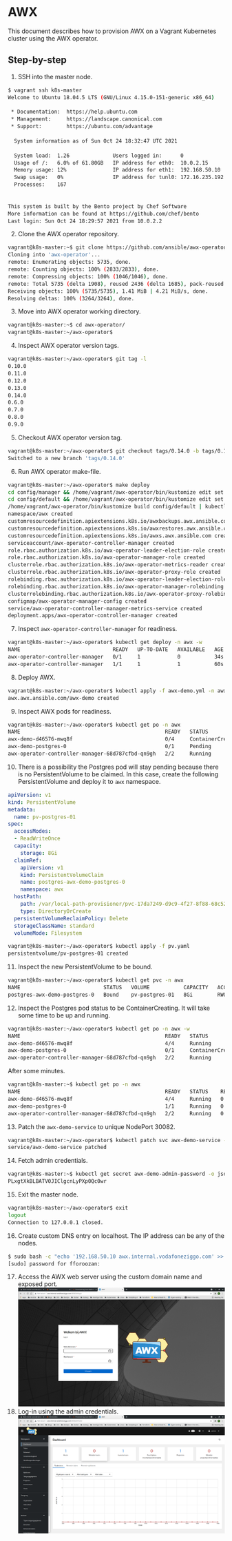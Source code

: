 # AWX
This document describes how to provision AWX on a Vagrant Kubernetes cluster using the AWX operator.
## Step-by-step
1. SSH into the master node.
```bash
$ vagrant ssh k8s-master
Welcome to Ubuntu 18.04.5 LTS (GNU/Linux 4.15.0-151-generic x86_64)

 * Documentation:  https://help.ubuntu.com
 * Management:     https://landscape.canonical.com
 * Support:        https://ubuntu.com/advantage

  System information as of Sun Oct 24 18:32:47 UTC 2021

  System load:  1.26              Users logged in:      0
  Usage of /:   6.0% of 61.80GB   IP address for eth0:  10.0.2.15
  Memory usage: 12%               IP address for eth1:  192.168.50.10
  Swap usage:   0%                IP address for tunl0: 172.16.235.192
  Processes:    167


This system is built by the Bento project by Chef Software
More information can be found at https://github.com/chef/bento
Last login: Sun Oct 24 18:29:57 2021 from 10.0.2.2
```
2. Clone the AWX operator repository.
```bash
vagrant@k8s-master:~$ git clone https://github.com/ansible/awx-operator.git
Cloning into 'awx-operator'...
remote: Enumerating objects: 5735, done.
remote: Counting objects: 100% (2833/2833), done.
remote: Compressing objects: 100% (1046/1046), done.
remote: Total 5735 (delta 1908), reused 2436 (delta 1685), pack-reused 2902
Receiving objects: 100% (5735/5735), 1.41 MiB | 4.21 MiB/s, done.
Resolving deltas: 100% (3264/3264), done.
```
3. Move into AWX operator working directory.
```bash
vagrant@k8s-master:~$ cd awx-operator/
vagrant@k8s-master:~/awx-operator$
```
4. Inspect AWX operator version tags.
```bash
vagrant@k8s-master:~/awx-operator$ git tag -l
0.10.0
0.11.0
0.12.0
0.13.0
0.14.0
0.6.0
0.7.0
0.8.0
0.9.0
```
5. Checkout AWX operator version tag.
```bash
vagrant@k8s-master:~/awx-operator$ git checkout tags/0.14.0 -b tags/0.14.0
Switched to a new branch 'tags/0.14.0'
```
6. Run AWX operator make-file.
```bash
vagrant@k8s-master:~/awx-operator$ make deploy
cd config/manager && /home/vagrant/awx-operator/bin/kustomize edit set image controller=quay.io/ansible/awx-operator:0.14.0
cd config/default && /home/vagrant/awx-operator/bin/kustomize edit set namespace awx
/home/vagrant/awx-operator/bin/kustomize build config/default | kubectl apply -f -
namespace/awx created
customresourcedefinition.apiextensions.k8s.io/awxbackups.awx.ansible.com created
customresourcedefinition.apiextensions.k8s.io/awxrestores.awx.ansible.com created
customresourcedefinition.apiextensions.k8s.io/awxs.awx.ansible.com created
serviceaccount/awx-operator-controller-manager created
role.rbac.authorization.k8s.io/awx-operator-leader-election-role created
role.rbac.authorization.k8s.io/awx-operator-manager-role created
clusterrole.rbac.authorization.k8s.io/awx-operator-metrics-reader created
clusterrole.rbac.authorization.k8s.io/awx-operator-proxy-role created
rolebinding.rbac.authorization.k8s.io/awx-operator-leader-election-rolebinding created
rolebinding.rbac.authorization.k8s.io/awx-operator-manager-rolebinding created
clusterrolebinding.rbac.authorization.k8s.io/awx-operator-proxy-rolebinding created
configmap/awx-operator-manager-config created
service/awx-operator-controller-manager-metrics-service created
deployment.apps/awx-operator-controller-manager created
```
7. Inspect ```awx-operator-controller-manager``` for readiness.
```bash
vagrant@k8s-master:~/awx-operator$ kubectl get deploy -n awx -w
NAME                              READY   UP-TO-DATE   AVAILABLE   AGE
awx-operator-controller-manager   0/1     1            0           34s
awx-operator-controller-manager   1/1     1            1           60s
```
8. Deploy AWX.
```bash
vagrant@k8s-master:~/awx-operator$ kubectl apply -f awx-demo.yml -n awx
awx.awx.ansible.com/awx-demo created
```
9. Inspect AWX pods for readiness.
```bash
vagrant@k8s-master:~/awx-operator$ kubectl get po -n awx
NAME                                               READY   STATUS              RESTARTS   AGE
awx-demo-d46576-mwq8f                              0/4     ContainerCreating   0          22s
awx-demo-postgres-0                                0/1     Pending             0          29s
awx-operator-controller-manager-68d787cfbd-qn9gh   2/2     Running             0          2m35s
```
10. There is a possibility the Postgres pod will stay pending because there is no PersistentVolume to be claimed. In this case, create the following PersistentVolume and deploy it to ```awx``` namespace.
```yaml
apiVersion: v1
kind: PersistentVolume
metadata:
  name: pv-postgres-01
spec:
  accessModes:
  - ReadWriteOnce
  capacity:
    storage: 8Gi
  claimRef:
    apiVersion: v1
    kind: PersistentVolumeClaim
    name: postgres-awx-demo-postgres-0
    namespace: awx
  hostPath:
    path: /var/local-path-provisioner/pvc-17da7249-d9c9-4f27-8f88-68c526eb287a_awx_postgres-awx-demo-postgres-0
    type: DirectoryOrCreate
  persistentVolumeReclaimPolicy: Delete
  storageClassName: standard
  volumeMode: Filesystem
```
```bash
vagrant@k8s-master:~/awx-operator$ kubectl apply -f pv.yaml 
persistentvolume/pv-postgres-01 created
```
11. Inspect the new PersistentVolume to be bound.
```bash
vagrant@k8s-master:~/awx-operator$ kubectl get pvc -n awx
NAME                           STATUS   VOLUME           CAPACITY   ACCESS MODES   STORAGECLASS   AGE
postgres-awx-demo-postgres-0   Bound    pv-postgres-01   8Gi        RWO                           2m53s
```
12. Inspect the Postgres pod status to be ContainerCreating. It will take some time to be up and running.
```bash
vagrant@k8s-master:~/awx-operator$ kubectl get po -n awx -w
NAME                                               READY   STATUS              RESTARTS   AGE
awx-demo-d46576-mwq8f                              4/4     Running             0          3m23s
awx-demo-postgres-0                                0/1     ContainerCreating   0          3m30s
awx-operator-controller-manager-68d787cfbd-qn9gh   2/2     Running             0          5m36s
```
After some minutes.
```bash
vagrant@k8s-master:~$ kubectl get po -n awx
NAME                                               READY   STATUS    RESTARTS   AGE
awx-demo-d46576-mwq8f                              4/4     Running   0          8m33s
awx-demo-postgres-0                                1/1     Running   0          8m40s
awx-operator-controller-manager-68d787cfbd-qn9gh   2/2     Running   0          10m
```
13. Patch the ```awx-demo-service``` to unique NodePort 30082. 
```bash
vagrant@k8s-master:~/awx-operator$ kubectl patch svc awx-demo-service -n awx -p '{"spec": {"ports": [{"name": "http", "port": 80, "nodePort": 30082}]}}'
service/awx-demo-service patched
```
14. Fetch admin credentials.
```bash
vagrant@k8s-master:~$ kubectl get secret awx-demo-admin-password -o jsonpath="{.data.password}" -n awx | base64 --decode
PLxgtXkBLBATV0JIClgcnLyPXp0Qc0wr
```
15. Exit the master node.
```bash
vagrant@k8s-master:~/awx-operator$ exit
logout
Connection to 127.0.0.1 closed.
```
16. Create custom DNS entry on localhost. The IP address can be any of the nodes.
```bash
$ sudo bash -c "echo '192.168.50.10 awx.internal.vodafoneziggo.com' >> /etc/hosts"
[sudo] password for fforoozan:
```
17. Access the AWX web server using the custom domain name and exposed port.
![awx](awx.png)
18. Log-in using the admin credentials.
![awx2](awx2.png)